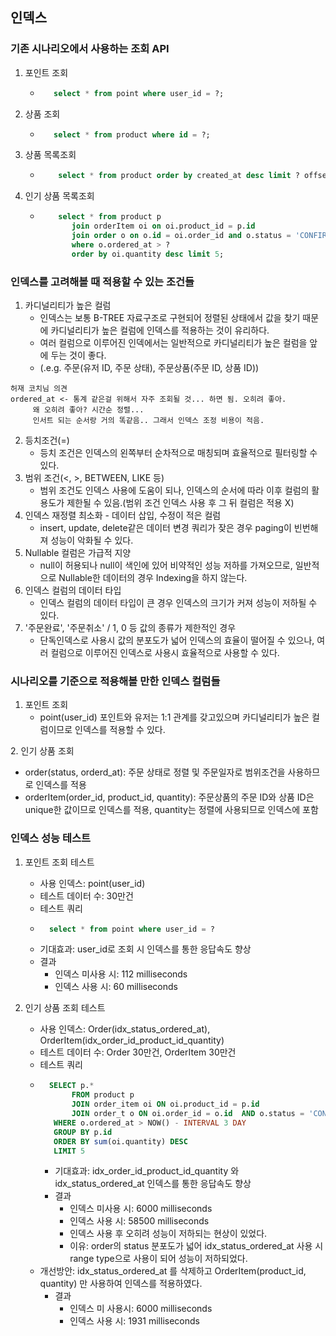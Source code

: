 ## 인덱스

### 기존 시나리오에서 사용하는 조회 API

1. 포인트 조회
   - ```sql
        select * from point where user_id = ?;
        ```
2. 상품 조회
   - ```sql
        select * from product where id = ?;
        ```
3. 상품 목록조회
   - ```sql
         select * from product order by created_at desc limit ? offset ?;
        ```
4. 인기 상품 목록조회
   - ```sql
         select * from product p 
            join orderItem oi on oi.product_id = p.id
            join order o on o.id = oi.order_id and o.status = 'CONFIRM'
            where o.ordered_at > ?
            order by oi.quantity desc limit 5;
        ```

### 인덱스를 고려해볼 때 적용할 수 있는 조건들

1. 카디널리티가 높은 컬럼
   - 인덱스는 보통 B-TREE 자료구조로 구현되어 정렬된 상태에서 값을 찾기 때문에 카디널리티가 높은 컬럼에 인덱스를 적용하는 것이 유리하다.
   - 여러 컬럼으로 이루어진 인덱에서는 일반적으로 카디널리티가 높은 컬럼을 앞에 두는 것이 좋다.
   - (.e.g. 주문(유저 ID, 주문 상태), 주문상품(주문 ID, 상품 ID))
```text
허재 코치님 의견
ordered_at <- 통계 같은걸 위해서 자주 조회될 것... 하면 됨. 오히려 좋아.
     왜 오히려 좋아? 시간순 정렬...
     인서트 되는 순서랑 거의 똑같음.. 그래서 인덱스 조정 비용이 적음.
```
2. 등치조건(=)
   - 등치 조건은 인덱스의 왼쪽부터 순차적으로 매칭되며 효율적으로 필터링할 수 있다.
3. 범위 조건(<, >, BETWEEN, LIKE 등)
   - 범위 조건도 인덱스 사용에 도움이 되나, 인덱스의 순서에 따라 이후 컬럼의 활용도가 제한될 수 있음.(범위 조건 인덱스 사용 후 그 뒤 컬럼은 적용 X)
3. 인덱스 재정렬 최소화 - 데이터 삽입, 수정이 적은 컬럼 
   - insert, update, delete같은 데이터 변경 쿼리가 잦은 경우 paging이 빈번해져 성능이 악화될 수 있다.
4. Nullable 컬럼은 가급적 지양
   - null이 허용되나 null이 색인에 있어 비약적인 성능 저하를 가져오므로, 일반적으로 Nullable한 데이터의 경우 Indexing을 하지 않는다.
5. 인덱스 컬럼의 데이터 타입
   - 인덱스 컬럼의 데이터 타입이 큰 경우 인덱스의 크기가 커져 성능이 저하될 수 있다.
6. '주문완료', '주문취소' / 1, 0 등 값의 종류가 제한적인 경우
   - 단독인덱스로 사용시 값의 분포도가 넓어 인덱스의 효율이 떨어질 수 있으나, 여러 컬럼으로 이루어진 인덱스로 사용시 효율적으로 사용할 수 있다.


### 시나리오를 기준으로 적용해볼 만한 인덱스 컬럼들

1. 포인트 조회
   - point(user_id) 포인트와 유저는 1:1 관계를 갖고있으며 카디널리티가 높은 컬럼이므로 인덱스를 적용할 수 있다.

[//]: # (2. 주문 목록 조회)

[//]: # (   - order&#40;user_id, status&#41;: 두개의 칼럼을 포함한 쿼리 사용성을 고려하여 인덱스를 적용)
2. 인기 상품 조회
   - order(status, orderd_at): 주문 상태로 정렬 및 주문일자로 범위조건을 사용하므로 인덱스를 적용
   - orderItem(order_id, product_id, quantity): 주문상품의 주문 ID와 상품 ID은 unique한 값이므로 인덱스를 적용, quantity는 정렬에 사용되므로 인덱스에 포함

[//]: # (   - orderItem&#40;state, quantity desc&#41;: order by를 위해 상품의 판매량을 기준으로 정렬하므로 인덱스를 적용)


### 인덱스 성능 테스트

1. 포인트 조회 테스트
   - 사용 인덱스: point(user_id)
   - 테스트 데이터 수: 30만건
   - 테스트 쿼리
   - ```sql
       select * from point where user_id = ?
      ```
   - 기대효과: user_id로 조회 시 인덱스를 통한 응답속도 향상
   - 결과
      - 인덱스 미사용 시: 112 milliseconds
      - 인덱스 사용 시: 60 milliseconds

2. 인기 상품 조회 테스트
   - 사용 인덱스: Order(idx_status_ordered_at), OrderItem(idx_order_id_product_id_quantity)
   - 테스트 데이터 수: Order 30만건, OrderItem 30만건
   - 테스트 쿼리
   - ```sql
       SELECT p.*
            FROM product p
            JOIN order_item oi ON oi.product_id = p.id
            JOIN order_t o ON oi.order_id = o.id  AND o.status = 'CONFIRMED'
        WHERE o.ordered_at > NOW() - INTERVAL 3 DAY
        GROUP BY p.id
        ORDER BY sum(oi.quantity) DESC
        LIMIT 5
      ```
     - 기대효과: idx_order_id_product_id_quantity 와 idx_status_ordered_at 인덱스를 통한 응답속도 향상
     - 결과
        - 인덱스 미사용 시: 6000 milliseconds
        - 인덱스 사용 시: 58500 milliseconds
        - 인덱스 사용 후 오히려 성능이 저하되는 현상이 있었다.
        - 이유: order의 status 분포도가 넓어 idx_status_ordered_at 사용 시 range type으로 사용이 되어 성능이 저하되었다.
   - 개선방안: idx_status_ordered_at 를 삭제하고 OrderItem(product_id, quantity) 만 사용하여 인덱스를 적용하였다.
     - 결과
       - 인덱스 미 사용시: 6000 milliseconds
       - 인덱스 사용 시: 1931 milliseconds
